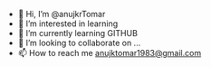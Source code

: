 - 👋 Hi, I’m @anujkrTomar
- 👀 I’m interested in learning
- 🌱 I’m currently learning GITHUB
- 💞️ I’m looking to collaborate on ...
- 📫 How to reach me anujktomar1983@gmail.com

<!---
anujkrTomar/anujkrTomar is a ✨ special ✨ repository because its `README.md` (this file) appears on your GitHub profile.
You can click the Preview link to take a look at your changes.
--->
